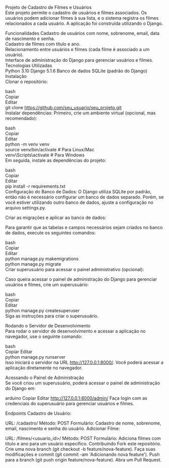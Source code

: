 Projeto de Cadastro de Filmes e Usuários  
Este projeto permite o cadastro de usuários e filmes associados. Os usuários podem adicionar filmes à sua lista, e o sistema registra os filmes relacionados a cada usuário. A aplicação foi construída utilizando o Django.  

Funcionalidades 
Cadastro de usuários com nome, sobrenome, email, data de nascimento e senha.  
Cadastro de filmes com título e ano.  
Relacionamento entre usuários e filmes (cada filme é associado a um usuário).  
Interface de administração do Django para gerenciar usuários e filmes.  
Tecnologias Utilizadas  
Python 3.10
Django 5.1.6
Banco de dados SQLite (padrão do Django)  
Instalação  
Clonar o repositório:  

bash  
Copiar  
Editar  
git clone https://github.com/seu_usuario/seu_projeto.git  
Instalar dependências: Primeiro, crie um ambiente virtual (opcional, mas recomendado):  

bash  
Copiar  
Editar  
python -m venv venv  
source venv/bin/activate  # Para Linux/Mac  
venv\Scripts\activate  # Para Windows  
Em seguida, instale as dependências do projeto:  

bash  
Copiar  
Editar  
pip install -r requirements.txt  
Configuração do Banco de Dados: O Django utiliza SQLite por padrão, então não é necessário configurar um banco de dados separado. Porém, se você estiver utilizando outro banco de dados, ajuste a configuração no arquivo settings.py.  

Criar as migrações e aplicar ao banco de dados:  

Para garantir que as tabelas e campos necessários sejam criados no banco de dados, execute os seguintes comandos:  

bash  
Copiar  
Editar  
python manage.py makemigrations  
python manage.py migrate  
Criar superusuário para acessar o painel administrativo (opcional):  

Caso queira acessar o painel de administração do Django para gerenciar usuários e filmes, crie um superusuário:  

bash  
Copiar  
Editar  
python manage.py createsuperuser  
Siga as instruções para criar o superusuário.  
 
Rodando o Servidor de Desenvolvimento  
Para rodar o servidor de desenvolvimento e acessar a aplicação no navegador, use o seguinte comando:  

bash  
Copiar 
Editar  
python manage.py runserver  
Isso iniciará o servidor na URL http://127.0.0.1:8000/. Você poderá acessar a aplicação diretamente no navegador.  

Acessando o Painel de Administração  
Se você criou um superusuário, poderá acessar o painel de administração do Django em: 

arduino
Copiar
Editar
http://127.0.0.1:8000/admin/
Faça login com as credenciais do superusuário para gerenciar usuários e filmes.

Endpoints
Cadastro de Usuário:

URL: /cadastro/
Método: POST
Formulário: Cadastro de nome, sobrenome, email, nascimento e senha do usuário.
Adicionar Filme:

URL: /filmes/<usuario_id>/
Método: POST
Formulário: Adiciona filmes com título e ano para um usuário específico.
Contribuindo
Fork este repositório.
Crie uma nova branch (git checkout -b feature/nova-feature).
Faça suas modificações e commit (git commit -am 'Adicionando nova feature').
Push para a branch (git push origin feature/nova-feature).
Abra um Pull Request.
